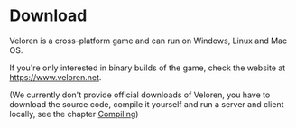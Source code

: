 # Download

Veloren is a cross-platform game and can run on Windows, Linux and Mac OS.

If you're only interested in binary builds of the game, check the website at <https://www.veloren.net>.

(We currently don't provide official downloads of Veloren, you have to download the source code, compile it yourself and run a server and client locally, see the chapter [Compiling](compiling.md))

